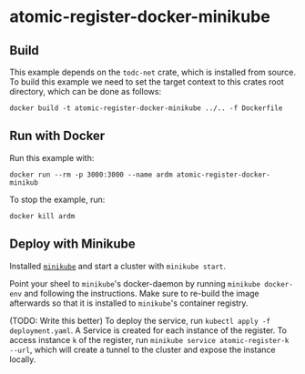 # atomic-register-docker-minikube

## Build

This example depends on the `todc-net` crate, which is installed from source. To 
build this example we need to set the target context to this crates root
directory, which can be done as follows:

```
docker build -t atomic-register-docker-minikube ../.. -f Dockerfile
```

## Run with Docker

Run this example with:

```
docker run --rm -p 3000:3000 --name ardm atomic-register-docker-minikub
```

To stop the example, run:

```
docker kill ardm
```

## Deploy with Minikube

Installed [`minikube`](https://minikube.sigs.k8s.io/docs/start/) and start a 
cluster with `minikube start`. 

Point your sheel to `minikube`'s docker-daemon by running `minikube docker-env`
and following the instructions. Make sure to re-build the image afterwards so 
that it is installed to `minikube`'s container registry.

(TODO: Write this better)
To deploy the service, run `kubectl apply -f deployment.yaml`.
A Service is created for each instance of the register. To access instance `k` 
of the register, run `minikube service atomic-register-k --url`, which will
create a tunnel to the cluster and expose the instance locally.

